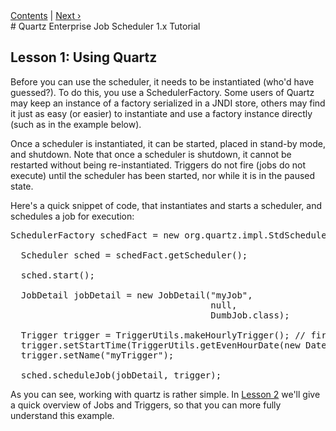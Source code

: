 <div class="secNavPanel"><a href="./">Contents</a> | <a href="/documentation/quartz-1.8.6/tutorials/TutorialLesson02">Next&nbsp;&rsaquo;</a></div>
# Quartz Enterprise Job Scheduler 1.x Tutorial

## Lesson 1: Using Quartz

Before you can use the scheduler, it needs to be instantiated (who'd have guessed?). To do this, you use a
SchedulerFactory. Some users of Quartz may keep an instance of a factory serialized in a JNDI store, others may find it
just as easy (or easier) to instantiate and use a factory instance directly (such as in the example below).

Once a scheduler is instantiated, it can be started, placed in stand-by mode, and shutdown. Note that once a
scheduler is shutdown, it cannot be restarted without being re-instantiated. Triggers do not fire (jobs do not execute)
until the scheduler has been started, nor while it is in the paused state.

Here's a quick snippet of code, that instantiates and starts a scheduler, and schedules a job for execution:


<pre>
SchedulerFactory schedFact = new org.quartz.impl.StdSchedulerFactory();

  Scheduler sched = schedFact.getScheduler();

  sched.start();

  JobDetail jobDetail = new JobDetail("myJob",
                                      null,
                                      DumbJob.class);

  Trigger trigger = TriggerUtils.makeHourlyTrigger(); // fire every hour
  trigger.setStartTime(TriggerUtils.getEvenHourDate(new Date()));  // start on the next even hour
  trigger.setName("myTrigger");

  sched.scheduleJob(jobDetail, trigger);
</pre>


As you can see, working with quartz is rather simple. In <a href="/documentation/quartz-1.8.6/tutorials/TutorialLesson02"
    title="Tutorial Lesson 2">Lesson 2</a> we'll give a quick overview of Jobs and Triggers, so that you can more fully
understand this example.





